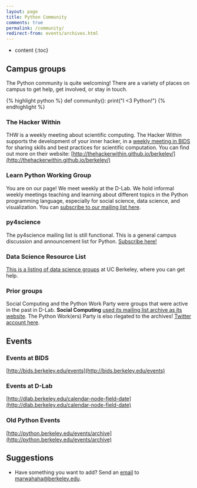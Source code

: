 ```yaml
---
layout: page
title: Python Community
comments: true
permalink: /community/
redirect-from: events/archives.html
---
```


* content
{:toc}

## Campus groups
The Python community is quite welcoming! There are a variety of places on campus to get help, get involved, or stay in touch.

{% highlight python %}
def community():
    print("I <3 Python!")
{% endhighlight %}

### The Hacker Within 
THW is a weekly meeting about scientific computing.
The Hacker Within supports the development of your inner hacker, in a [weekly meeting in BIDS](http://bids.berkeley.edu/about/directions-and-travel) for sharing skills and best practices for scientific computation. You can find out more on their website: [http://thehackerwithin.github.io/berkeley/](http://thehackerwithin.github.io/berkeley/)


### Learn Python Working Group
You are on our page! We meet weekly at the D-Lab. We hold informal weekly meetings teaching and learning about different topics in the Python programming language, especially for social science, data science, and visualization. You can [subscribe to our mailing list here](https://calmail.berkeley.edu/manage/list/listinfo/learnpython@lists.berkeley.edu). 



### py4science
The py4science mailing list is still functional. This is a general campus discussion and announcement list for Python. [Subscribe here!](https://calmail.berkeley.edu/manage/list/listinfo/py4science@lists.berkeley.edu)

### Data Science Resource List
[This is a listing of data science groups](http://marwahaha.github.io/datamap/support) at UC Berkeley, where you can get help.

### Prior groups

Social Computing and the Python Work Party were groups that were active in the
past in D-Lab.  **Social Computing** [used its mailing list archive as its
website](https://www.mail-archive.com/socialcomputing@lists.berkeley.edu/).
The Python Work(ers) Party is elso rlegated to the archives! [Twitter account
here](https://twitter.com/PyWorkParty).

## Events

### Events at BIDS
[http://bids.berkeley.edu/events](http://bids.berkeley.edu/events)

### Events at D-Lab
[http://dlab.berkeley.edu/calendar-node-field-date](http://dlab.berkeley.edu/calendar-node-field-date)

### Old Python Events
[http://python.berkeley.edu/events/archive](http://python.berkeley.edu/events/archive)

## Suggestions
* Have something you want to add? Send an [email](mailto:marwahaha@berkeley.edu) to marwahaha@berkeley.edu.


